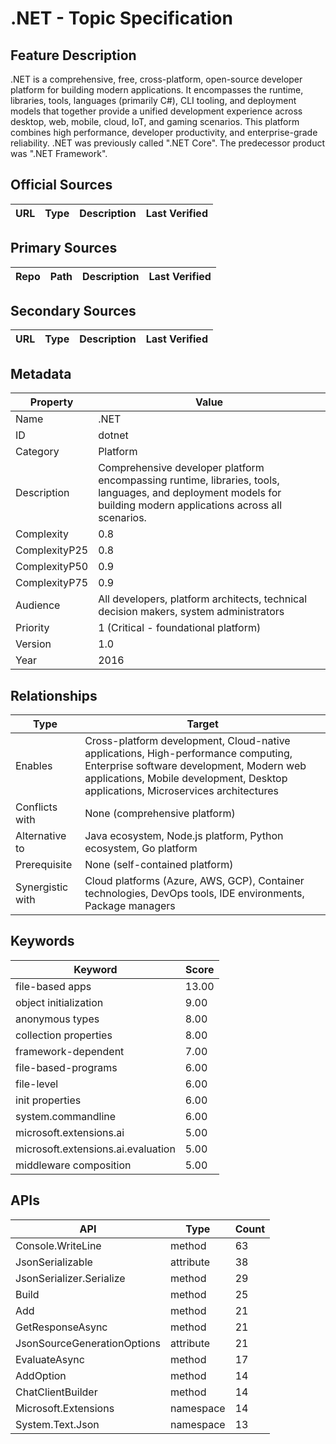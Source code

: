 # .NET - Topic Specification

## Feature Description

.NET is a comprehensive, free, cross-platform, open-source developer platform for building modern applications. It encompasses the runtime, libraries, tools, languages (primarily C#), CLI tooling, and deployment models that together provide a unified development experience across desktop, web, mobile, cloud, IoT, and gaming scenarios. This platform combines high performance, developer productivity, and enterprise-grade reliability. .NET was previously called ".NET Core". The predecessor product was ".NET Framework".

## Official Sources

| URL | Type | Description | Last Verified |
| --- | --- | --- | --- |

## Primary Sources

| Repo | Path | Description | Last Verified |
| --- | --- | --- | --- |

## Secondary Sources

| URL | Type | Description | Last Verified |
| --- | --- | --- | --- |

## Metadata

| Property | Value |
| --- | --- |
| Name | .NET |
| ID | dotnet |
| Category | Platform |
| Description | Comprehensive developer platform encompassing runtime, libraries, tools, languages, and deployment models for building modern applications across all scenarios. |
| Complexity | 0.8 |
| ComplexityP25 | 0.8 |
| ComplexityP50 | 0.9 |
| ComplexityP75 | 0.9 |
| Audience | All developers, platform architects, technical decision makers, system administrators |
| Priority | 1 (Critical - foundational platform) |
| Version | 1.0 |
| Year | 2016 |

## Relationships

| Type | Target |
| --- | --- |
| Enables | Cross-platform development, Cloud-native applications, High-performance computing, Enterprise software development, Modern web applications, Mobile development, Desktop applications, Microservices architectures |
| Conflicts with | None (comprehensive platform) |
| Alternative to | Java ecosystem, Node.js platform, Python ecosystem, Go platform |
| Prerequisite | None (self-contained platform) |
| Synergistic with | Cloud platforms (Azure, AWS, GCP), Container technologies, DevOps tools, IDE environments, Package managers |

## Keywords

| Keyword | Score |
|---------|-------|
| file-based apps | 13.00 |
| object initialization | 9.00 |
| anonymous types | 8.00 |
| collection properties | 8.00 |
| framework-dependent | 7.00 |
| file-based-programs | 6.00 |
| file-level | 6.00 |
| init properties | 6.00 |
| system.commandline | 6.00 |
| microsoft.extensions.ai | 5.00 |
| microsoft.extensions.ai.evaluation | 5.00 |
| middleware composition | 5.00 |

## APIs

| API | Type | Count |
|-----|------|-------|
| Console.WriteLine | method | 63 |
| JsonSerializable | attribute | 38 |
| JsonSerializer.Serialize | method | 29 |
| Build | method | 25 |
| Add | method | 21 |
| GetResponseAsync | method | 21 |
| JsonSourceGenerationOptions | attribute | 21 |
| EvaluateAsync | method | 17 |
| AddOption | method | 14 |
| ChatClientBuilder | method | 14 |
| Microsoft.Extensions | namespace | 14 |
| System.Text.Json | namespace | 13 |

